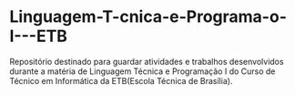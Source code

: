 # Linguagem-T-cnica-e-Programa-o-I---ETB
Repositório destinado para guardar atividades e trabalhos desenvolvidos durante a matéria de Linguagem Técnica e Programação I do Curso de Técnico em Informática da ETB(Escola Técnica de Brasília).
